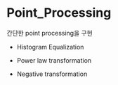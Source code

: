# Point_Processing

간단한 point processing을 구현

- Histogram Equalization

- Power law transformation

- Negative transformation
